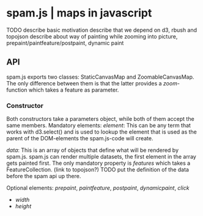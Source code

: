 # spam.js | maps in javascript
TODO describe basic motivation
describe that we depend on d3, rbush and topojson
describe about way of painting while zooming into picture, prepaint/paintfeature/postpaint, dynamic paint

## API
spam.js exports two classes: StaticCanvasMap and ZoomableCanvasMap. The only difference between them is that the latter provides a *zoom*-function which takes a feature as parameter.

### Constructor
Both constructors take a parameters object, while both of them accept the same members.
Mandatory elements:
*element*: This can be any term that works with d3.select() and is used to lookup the element that is used as the parent of the DOM-elements the spam.js-code will create.

*data*: This is an array of objects that define what will be rendered by spam.js. spam.js can render multiple datasets, the first element in the array gets painted first. The only mandatory property is *features* which takes a FeatureCollection. (link to topojson?)
TODO put the definition of the data before the spam api up there.

Optional elements: *prepaint*, *paintfeature*, *postpaint*, *dynamicpaint*, *click*
- *width*
- *height*
